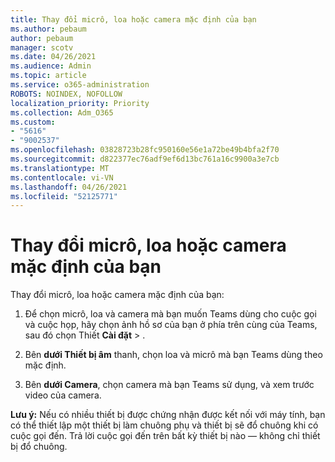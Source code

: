 ```yaml
---
title: Thay đổi micrô, loa hoặc camera mặc định của bạn
ms.author: pebaum
author: pebaum
manager: scotv
ms.date: 04/26/2021
ms.audience: Admin
ms.topic: article
ms.service: o365-administration
ROBOTS: NOINDEX, NOFOLLOW
localization_priority: Priority
ms.collection: Adm_O365
ms.custom:
- "5616"
- "9002537"
ms.openlocfilehash: 03828723b28fc950160e56e1a72be49b4bfa2f70
ms.sourcegitcommit: d822377ec76adf9ef6d13bc761a16c9900a3e7cb
ms.translationtype: MT
ms.contentlocale: vi-VN
ms.lasthandoff: 04/26/2021
ms.locfileid: "52125771"
---
```

# <a name="change-your-default-mic-speaker-or-camera"></a>Thay đổi micrô, loa hoặc camera mặc định của bạn

Thay đổi micrô, loa hoặc camera mặc định của bạn:

1. Để chọn micrô, loa và camera mà bạn muốn Teams dùng cho cuộc gọi và cuộc họp, hãy chọn ảnh hồ sơ của bạn ở phía trên cùng của Teams, sau đó chọn Thiết **Cài đặt**  >  .

1. Bên **dưới Thiết bị âm** thanh, chọn loa và micrô mà bạn Teams dùng theo mặc định. 

1. Bên **dưới Camera**, chọn camera mà bạn Teams sử dụng, và xem trước video của camera. 

**Lưu ý:** Nếu có nhiều thiết bị được chứng nhận được kết nối với máy tính, bạn có thể thiết lập một thiết bị làm chuông phụ và thiết bị sẽ đổ chuông khi có cuộc gọi đến. Trả lời cuộc gọi đến trên bất kỳ thiết bị nào — không chỉ thiết bị đổ chuông.